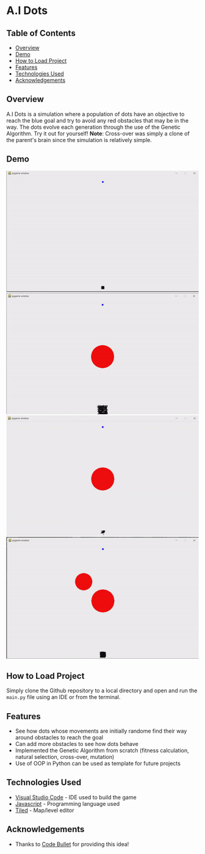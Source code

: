 # A.I Dots

## Table of Contents

- [Overview](#Overview)
- [Demo](#Demo)
- [How to Load Project](#how-to-load-project)
- [Features](#Features)
- [Technologies Used](#technologies-used)
- [Acknowledgements](#acknowledgements)

## Overview

A.I Dots is a simulation where a population of dots have an objective to reach the blue goal and try to avoid any red obstacles that may be in the way. The dots evolve each generation through the use of the Genetic Algorithm. Try it out for yourself! **Note**: Cross-over was simply a clone of the parent's brain since the simulation is relatively simple. 

## Demo

<img src="gifs/without_obstacle.gif?raw=true"/> <img src="gifs/initial.gif?raw=true"/> <img src="gifs/several_generations.gif?raw=true"/>
<img src="gifs/2_obstacles.gif?raw=true"/>

## How to Load Project

Simply clone the Github repository to a local directory and open and run the `main.py` file using an IDE or from the terminal.

## Features

- See how dots whose movements are initially randome find their way around obstacles to reach the goal
- Can add more obstacles to see how dots behave
- Implemented the Genetic Algorithm from scratch (fitness calculation, natural selection, cross-over, mutation)
- Use of OOP in Python can be used as template for future projects

## Technologies Used

- [Visual Studio Code](https://notepad-plus-plus.org/downloads/) - IDE used to build the game
- [Javascript](https://www.javascript.com/) - Programming language used
- [Tiled](https://www.mapeditor.org/) - Map/level editor 

## Acknowledgements

- Thanks to [Code Bullet](https://www.youtube.com/watch?v=BOZfhUcNiqk) for providing this idea!
